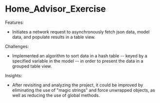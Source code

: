# Home_Advisor_Exercise

Features:
- Initiates a network request to asynchronously fetch json data, model data, and populate results in a table view. 

Challenges:
- Implemented an algorithm to sort data in a hash table -- keyed by a specified variable in the model -- in order to present the data in a grouped table view.

Insights:
- After revisiting and analyzing the project, it could be improved by eliminating the use of "magic strings" and force unwrapped objects, as well as reducing the use of global methods.
